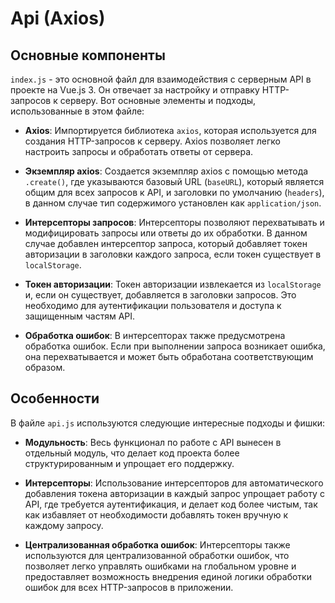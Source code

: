 
# Api (Axios)

## Основные компоненты

`index.js` - это основной файл для взаимодействия с серверным API в проекте на Vue.js 3. Он отвечает за настройку и
отправку HTTP-запросов к серверу. Вот основные элементы и подходы, использованные в этом файле:

- **Axios**: Импортируется библиотека `axios`, которая используется для создания HTTP-запросов к серверу. Axios
  позволяет легко настроить запросы и обработать ответы от сервера.

- **Экземпляр axios**: Создается экземпляр axios с помощью метода `.create()`, где указываются базовый URL (`baseURL`),
  который является общим для всех запросов к API, и заголовки по умолчанию (`headers`), в данном случае тип содержимого
  установлен как `application/json`.

- **Интерсепторы запросов**: Интерсепторы позволяют перехватывать и модифицировать запросы или ответы до их обработки. В
  данном случае добавлен интерсептор запроса, который добавляет токен авторизации в заголовки каждого запроса, если
  токен существует в `localStorage`.

- **Токен авторизации**: Токен авторизации извлекается из `localStorage` и, если он существует, добавляется в заголовки
  запросов. Это необходимо для аутентификации пользователя и доступа к защищенным частям API.

- **Обработка ошибок**: В интерсепторах также предусмотрена обработка ошибок. Если при выполнении запроса возникает
  ошибка, она перехватывается и может быть обработана соответствующим образом.

## Особенности

В файле `api.js` используются следующие интересные подходы и фишки:

- **Модульность**: Весь функционал по работе с API вынесен в отдельный модуль, что делает код проекта более
  структурированным и упрощает его поддержку.

- **Интерсепторы**: Использование интерсепторов для автоматического добавления токена авторизации в каждый запрос
  упрощает работу с API, где требуется аутентификация, и делает код более чистым, так как избавляет от необходимости
  добавлять токен вручную к каждому запросу.

- **Централизованная обработка ошибок**: Интерсепторы также используются для централизованной обработки ошибок, что
  позволяет легко управлять ошибками на глобальном уровне и предоставляет возможность внедрения единой логики обработки
  ошибок для всех HTTP-запросов в приложении.
